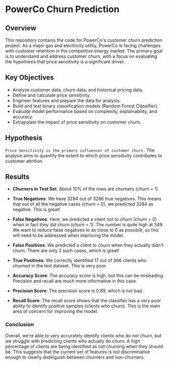 

# PowerCo Churn Prediction

## **Overview**

This repository contains the code for PowerCo's customer churn prediction project. As a major gas and electricity utility, PowerCo is facing challenges with customer retention in the competitive energy market. The primary goal is to understand and address customer churn, with a focus on evaluating the hypothesis that price sensitivity is a significant driver.

## **Key Objectives**

- Analyze customer data, churn data, and historical pricing data.
- Define and calculate price sensitivity.
- Engineer features and prepare the data for analysis.
- Build and test binary classification models (Random Forest Classifier).
- Evaluate model performance based on complexity, explainability, and accuracy.
- Extrapolate the impact of price sensitivity on customer churn.
  
## **Hypothesis**
`Price Sensitivity is the primary influencer of customer churn.` The analysis aims to quantify the extent to which price sensitivity contributes to customer attrition.

## Results

- **Churners in Test Set**: About 10% of the rows are churners (churn = 1).

- **True Negatives**: We have 3284 out of 3286 true negatives. This means that out of all the negative cases (churn = 0), we predicted 3284 as negative. This is great!

- **False Negatives**: Here, we predicted a client not to churn (churn = 0) when in fact they did churn (churn = 1). The number is quite high at 349. We want to reduce false negatives to as close to 0 as possible, so this will need to be addressed when improving the model.

- **False Positives**: We predicted a client to churn when they actually didn't churn. There are only 2 such cases, which is great!

- **True Positives**: We correctly identified 17 out of 366 clients who churned in the test dataset. This is very poor.

- **Accuracy Score**: The accuracy score is high, but this can be misleading. Precision and recall are much more informative in this case.

- **Precision Score**: The precision score is 0.89, which is not bad.

- **Recall Score**: The recall score shows that the classifier has a very poor ability to identify positive samples (clients who churn). This is the main area of concern for improving the model.

### Conclusion

Overall, we’re able to very accurately identify clients who do not churn, but we struggle with predicting clients who actually do churn. A high percentage of clients are being identified as not churning when they should be. This suggests that the current set of features is not discriminative enough to clearly distinguish between churners and non-churners.

